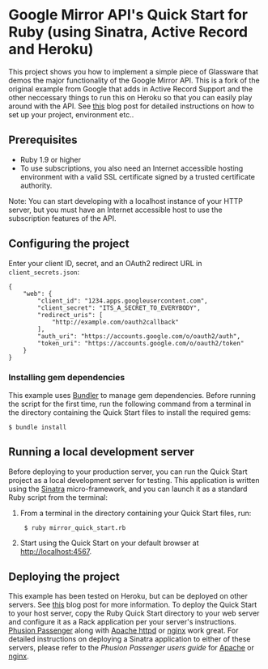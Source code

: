 # Google Mirror API's Quick Start for Ruby (using Sinatra, Active Record and Heroku)

This project shows you how to implement a simple
piece of Glassware that demos the major functionality of the Google Mirror API.  This is a fork of the original example from Google that adds in Active Record Support and the other neccessary things to run this on Heroku so that you can easily play around with the API.  See [this](http://www.polyglotprogramminginc.com/getting-started-with-google-glass-development-using-the-mirror-api-and-heroku/) blog post for detailed instructions on how to set up your project,  environment etc..

## Prerequisites

- Ruby 1.9 or higher
- To use subscriptions, you also need an Internet accessible hosting
  environment with a valid SSL certificate signed by a trusted certificate
  authority.

Note: You can start developing with a localhost instance of your HTTP server,
  but you must have an Internet accessible host to use the subscription features
  of the API.

## Configuring the project

Enter your client ID, secret, and an OAuth2 redirect URL in `client_secrets.json`:

    {
        "web": {
            "client_id": "1234.apps.googleusercontent.com",
            "client_secret": "ITS_A_SECRET_TO_EVERYBODY",
            "redirect_uris": [
                "http://example.com/oauth2callback"
            ],
            "auth_uri": "https://accounts.google.com/o/oauth2/auth",
            "token_uri": "https://accounts.google.com/o/oauth2/token"
        }
    }

### Installing gem dependencies

This example uses [Bundler](http://bundler.io) to manage gem
dependencies. Before running the script for the first time, run the
following command from a terminal in the directory containing the Quick
Start files to install the required gems:

    $ bundle install


## Running a local development server

Before deploying to your production server, you can run the Quick Start project
as a local development server for testing. This application is written using
the [Sinatra](http://www.sinatrarb.com/) micro-framework, and you can launch it
as a standard Ruby script from the terminal:

1. From a terminal in the directory containing your Quick Start files, run:

        $ ruby mirror_quick_start.rb

2. Start using the Quick Start on your default browser at
   [http://localhost:4567](http://localhost:4567).


## Deploying the project

This example has been tested on Heroku,  but can be deployed on other servers.  See [this](http://www.polyglotprogramminginc.com/getting-started-with-google-glass-development-using-the-mirror-api-and-heroku/) blog post for more information.  To deploy the Quick Start to your host server, copy the Ruby Quick Start
directory to your web server and configure it as a Rack application per
your server's instructions. [Phusion Passenger](http://www.modrails.com/)
along with [Apache httpd](http://httpd.apache.org/) or
[nginx](http://nginx.org/) work great. For detailed instructions on deploying
a Sinatra application to either of these servers, please refer to the *Phusion
Passenger users guide* for
[Apache](http://www.modrails.com/documentation/Users%20guide%20Apache.html) or
[nginx](http://www.modrails.com/documentation/Users%20guide%20Nginx.html).


